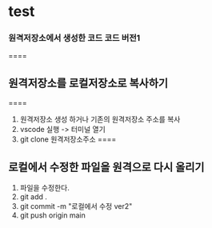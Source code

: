 # test
### 원격저장소에서 생성한 코드 코드 버전1
====
## 원격저장소를 로컬저장소로 복사하기
====
1. 원격저장소 생성 하거나 기존의 원격저장소 주소를 복사
2. vscode 실행 -> 터미널 열기
3. git clone 원격저장소주소
====
## 로컬에서 수정한 파일을 원격으로 다시 올리기
1. 파일을 수정한다.
2. git add .
3. git commit -m "로컬에서 수정 ver2"
4. git push origin main
